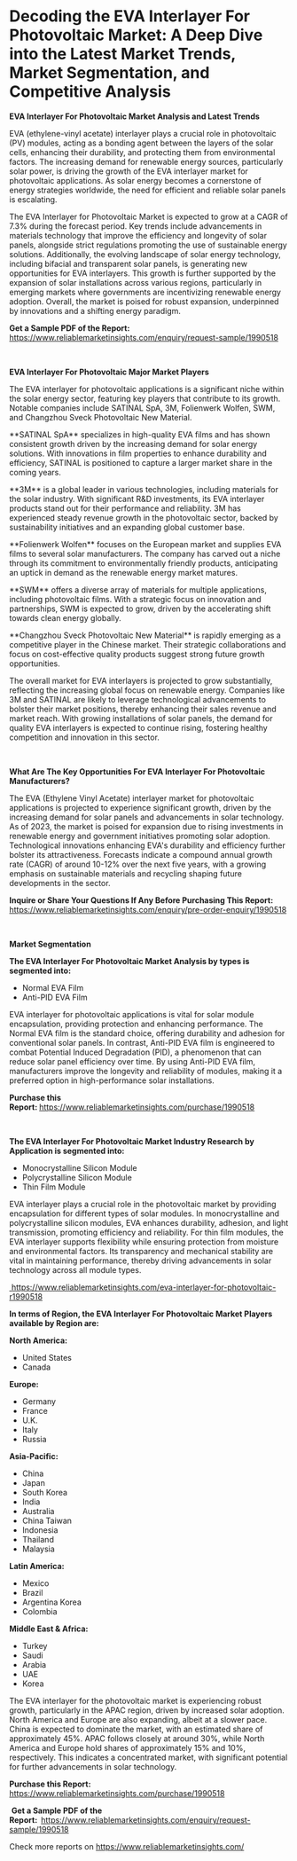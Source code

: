 <p><h1>Decoding the EVA Interlayer For Photovoltaic Market: A Deep Dive into the Latest Market Trends, Market Segmentation, and Competitive Analysis</h1></p><p><strong>EVA Interlayer For Photovoltaic Market Analysis and Latest Trends</strong></p>
<p><p>EVA (ethylene-vinyl acetate) interlayer plays a crucial role in photovoltaic (PV) modules, acting as a bonding agent between the layers of the solar cells, enhancing their durability, and protecting them from environmental factors. The increasing demand for renewable energy sources, particularly solar power, is driving the growth of the EVA interlayer market for photovoltaic applications. As solar energy becomes a cornerstone of energy strategies worldwide, the need for efficient and reliable solar panels is escalating.</p><p>The EVA Interlayer for Photovoltaic Market is expected to grow at a CAGR of 7.3% during the forecast period. Key trends include advancements in materials technology that improve the efficiency and longevity of solar panels, alongside strict regulations promoting the use of sustainable energy solutions. Additionally, the evolving landscape of solar energy technology, including bifacial and transparent solar panels, is generating new opportunities for EVA interlayers. This growth is further supported by the expansion of solar installations across various regions, particularly in emerging markets where governments are incentivizing renewable energy adoption. Overall, the market is poised for robust expansion, underpinned by innovations and a shifting energy paradigm.</p></p>
<p><strong>Get a Sample PDF of the Report:&nbsp;</strong> <a href="https://www.reliablemarketinsights.com/enquiry/request-sample/1990518?utm_campaign=2095&utm_medium=2&utm_source=Github&utm_content=ia&utm_term=05022025&utm_id=eva-interlayer-for-photovoltaic">https://www.reliablemarketinsights.com/enquiry/request-sample/1990518</a></p>
<p>&nbsp;</p>
<p><strong>EVA Interlayer For Photovoltaic Major Market Players</strong></p>
<p><p>The EVA interlayer for photovoltaic applications is a significant niche within the solar energy sector, featuring key players that contribute to its growth. Notable companies include SATINAL SpA, 3M, Folienwerk Wolfen, SWM, and Changzhou Sveck Photovoltaic New Material.</p><p>**SATINAL SpA** specializes in high-quality EVA films and has shown consistent growth driven by the increasing demand for solar energy solutions. With innovations in film properties to enhance durability and efficiency, SATINAL is positioned to capture a larger market share in the coming years.</p><p>**3M** is a global leader in various technologies, including materials for the solar industry. With significant R&D investments, its EVA interlayer products stand out for their performance and reliability. 3M has experienced steady revenue growth in the photovoltaic sector, backed by sustainability initiatives and an expanding global customer base.</p><p>**Folienwerk Wolfen** focuses on the European market and supplies EVA films to several solar manufacturers. The company has carved out a niche through its commitment to environmentally friendly products, anticipating an uptick in demand as the renewable energy market matures.</p><p>**SWM** offers a diverse array of materials for multiple applications, including photovoltaic films. With a strategic focus on innovation and partnerships, SWM is expected to grow, driven by the accelerating shift towards clean energy globally.</p><p>**Changzhou Sveck Photovoltaic New Material** is rapidly emerging as a competitive player in the Chinese market. Their strategic collaborations and focus on cost-effective quality products suggest strong future growth opportunities.</p><p>The overall market for EVA interlayers is projected to grow substantially, reflecting the increasing global focus on renewable energy. Companies like 3M and SATINAL are likely to leverage technological advancements to bolster their market positions, thereby enhancing their sales revenue and market reach. With growing installations of solar panels, the demand for quality EVA interlayers is expected to continue rising, fostering healthy competition and innovation in this sector.</p></p>
<p>&nbsp;</p>
<p><strong>What Are The Key Opportunities For EVA Interlayer For Photovoltaic Manufacturers?</strong></p>
<p><p>The EVA (Ethylene Vinyl Acetate) interlayer market for photovoltaic applications is projected to experience significant growth, driven by the increasing demand for solar panels and advancements in solar technology. As of 2023, the market is poised for expansion due to rising investments in renewable energy and government initiatives promoting solar adoption. Technological innovations enhancing EVA's durability and efficiency further bolster its attractiveness. Forecasts indicate a compound annual growth rate (CAGR) of around 10-12% over the next five years, with a growing emphasis on sustainable materials and recycling shaping future developments in the sector.</p></p>
<p><strong>Inquire or Share Your Questions If Any Before Purchasing This Report:</strong> <a href="https://www.reliablemarketinsights.com/enquiry/pre-order-enquiry/1990518?utm_campaign=2095&utm_medium=2&utm_source=Github&utm_content=ia&utm_term=05022025&utm_id=eva-interlayer-for-photovoltaic">https://www.reliablemarketinsights.com/enquiry/pre-order-enquiry/1990518</a></p>
<p>&nbsp;</p>
<p><strong>Market Segmentation</strong></p>
<p><strong>The EVA Interlayer For Photovoltaic Market Analysis by types is segmented into:</strong></p>
<p><ul><li>Normal EVA Film</li><li>Anti-PID EVA Film</li></ul></p>
<p><p>EVA interlayer for photovoltaic applications is vital for solar module encapsulation, providing protection and enhancing performance. The Normal EVA film is the standard choice, offering durability and adhesion for conventional solar panels. In contrast, Anti-PID EVA film is engineered to combat Potential Induced Degradation (PID), a phenomenon that can reduce solar panel efficiency over time. By using Anti-PID EVA film, manufacturers improve the longevity and reliability of modules, making it a preferred option in high-performance solar installations.</p></p>
<p><strong>Purchase this Report:&nbsp;</strong><a href="https://www.reliablemarketinsights.com/purchase/1990518?utm_campaign=2095&utm_medium=2&utm_source=Github&utm_content=ia&utm_term=05022025&utm_id=eva-interlayer-for-photovoltaic">https://www.reliablemarketinsights.com/purchase/1990518</a></p>
<p>&nbsp;</p>
<p><strong>The EVA Interlayer For Photovoltaic Market Industry Research by Application is segmented into:</strong></p>
<p><ul><li>Monocrystalline Silicon Module</li><li>Polycrystalline Silicon Module</li><li>Thin Film Module</li></ul></p>
<p><p>EVA interlayer plays a crucial role in the photovoltaic market by providing encapsulation for different types of solar modules. In monocrystalline and polycrystalline silicon modules, EVA enhances durability, adhesion, and light transmission, promoting efficiency and reliability. For thin film modules, the EVA interlayer supports flexibility while ensuring protection from moisture and environmental factors. Its transparency and mechanical stability are vital in maintaining performance, thereby driving advancements in solar technology across all module types.</p></p>
<p><a href="https://www.reliablemarketinsights.com/eva-interlayer-for-photovoltaic-r1990518?utm_campaign=2095&utm_medium=2&utm_source=Github&utm_content=ia&utm_term=05022025&utm_id=eva-interlayer-for-photovoltaic">&nbsp;https://www.reliablemarketinsights.com/eva-interlayer-for-photovoltaic-r1990518</a></p>
<p><strong>In terms of Region, the EVA Interlayer For Photovoltaic Market Players available by Region are:</strong></p>
<p>
    <p> <strong> North America: </strong>
        <ul>
            <li>United States</li>
            <li>Canada</li>
        </ul>
        </p> 
    <p> <strong> Europe: </strong>
        <ul>
            <li>Germany</li>
            <li>France</li>
            <li>U.K.</li>
            <li>Italy</li>
            <li>Russia</li>
        </ul>
        </p> 
    <p> <strong> Asia-Pacific: </strong>
        <ul>
            <li>China</li>
            <li>Japan</li>
            <li>South Korea</li>
            <li>India</li>
            <li>Australia</li>
            <li>China Taiwan</li>
            <li>Indonesia</li>
            <li>Thailand</li>
            <li>Malaysia</li>
        </ul>
        </p> 
    <p> <strong> Latin America: </strong>
        <ul>
            <li>Mexico</li>
            <li>Brazil</li>
            <li>Argentina Korea</li>
            <li>Colombia</li>
        </ul>
        </p> 
    <p> <strong> Middle East & Africa: </strong>
        <ul>
            <li>Turkey</li>
            <li>Saudi</li>
            <li>Arabia</li>
            <li>UAE</li>
            <li>Korea</li>
        </ul>
    </p>
    </p>
<p><p>The EVA interlayer for the photovoltaic market is experiencing robust growth, particularly in the APAC region, driven by increased solar adoption. North America and Europe are also expanding, albeit at a slower pace. China is expected to dominate the market, with an estimated share of approximately 45%. APAC follows closely at around 30%, while North America and Europe hold shares of approximately 15% and 10%, respectively. This indicates a concentrated market, with significant potential for further advancements in solar technology.</p></p>
<p><strong>Purchase this Report: </strong><a href="https://www.reliablemarketinsights.com/purchase/1990518?utm_campaign=2095&utm_medium=2&utm_source=Github&utm_content=ia&utm_term=05022025&utm_id=eva-interlayer-for-photovoltaic">https://www.reliablemarketinsights.com/purchase/1990518</a></p>
<p>&nbsp;<strong>Get a Sample PDF of the Report:&nbsp;&nbsp;</strong><a href="https://www.reliablemarketinsights.com/enquiry/request-sample/1990518?utm_campaign=2095&utm_medium=2&utm_source=Github&utm_content=ia&utm_term=05022025&utm_id=eva-interlayer-for-photovoltaic">https://www.reliablemarketinsights.com/enquiry/request-sample/1990518</a></p>
<p><strong></strong></p>
<p>Check more reports on <a href="https://www.reliablemarketinsights.com/?utm_campaign=2095&utm_medium=2&utm_source=Github&utm_content=ia&utm_term=05022025&utm_id=eva-interlayer-for-photovoltaic">https://www.reliablemarketinsights.com/</a></p>
